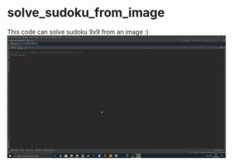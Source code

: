 # solve_sudoku_from_image

This code can solve sudoku 9x9 from an image :)
![me](https://github.com/DogsonPl/solve_sudoku_from_image/blob/master/trailer.gif)
